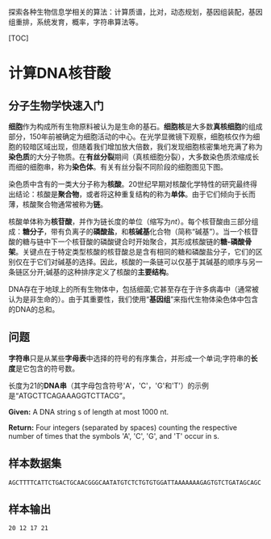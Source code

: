 探索各种生物信息学相关的算法：计算质谱，比对，动态规划，基因组装配，基因组重排，系统发育，概率，字符串算法等。

[TOC]

# 计算DNA核苷酸

## 分子生物学快速入门

**细胞**作为构成所有生物原料被认为是生命的基石。**细胞核**是大多数**真核细胞**的组成部分，150年前被确定为细胞活动的中心。在光学显微镜下观察，细胞核仅作为细胞的较暗区域出现，但随着我们增加放大倍数，我们发现细胞核密集地充满了称为**染色质**的大分子物质。在**有丝分裂**期间（真核细胞分裂），大多数染色质浓缩成长而细的细胞串，称为**染色体**。有关有丝分裂不同阶段的细胞图见下图。

染色质中含有的一类大分子称为**核酸**。20世纪早期对核酸化学特性的研究最终得出结论：核酸是**聚合物**，或者将这种重复结构的称为**单体**。由于它们倾向于长而薄，核酸聚合物通常被称为**链**。

核酸单体称为**核苷酸**，并作为链长度的单位（缩写为*nt*）。每个核苷酸由三部分组成：**糖分子**，带有负离子的**磷酸盐**，和**核碱基**化合物（简称“碱基”）。当一个核苷酸的糖与链中下一个核苷酸的磷酸键合时开始聚合，其形成核酸链的**糖-磷酸骨架**。关键点在于特定类型核酸的核苷酸总是含有相同的糖和磷酸盐分子，它们的区别仅在于它们对碱基的选择。因此，核酸的一条链可以仅基于其碱基的顺序与另一条链区分开;碱基的这种排序定义了核酸的**主要结构**。

DNA存在于地球上的所有生物体中，包括细菌;它甚至存在于许多病毒中（通常被认为是非生命的）。由于其重要性，我们使用“**基因组**”来指代生物体染色体中包含的DNA的总和。

## 问题

**字符串**只是从某些**字母表**中选择的符号的有序集合，并形成一个单词;字符串的**长度**是它包含的符号数。 

长度为21的**DNA串**（其字母包含符号'A'，'C'，'G'和'T'）的示例是“ATGCTTCAGAAAGGTCTTACG”。

**Given:** A DNA string s of length at most 1000 nt.

**Return:** Four integers (separated by spaces) counting the respective number of times that the symbols 'A', 'C', 'G', and 'T' occur in s.

## 样本数据集

```
AGCTTTTCATTCTGACTGCAACGGGCAATATGTCTCTGTGTGGATTAAAAAAAGAGTGTCTGATAGCAGC
```

## 样本输出

```
20 12 17 21
```

